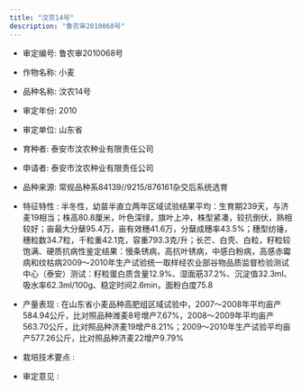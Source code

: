 ```yaml
---
title: "汶农14号"
description: "鲁农审2010068号"
---
```

* 审定编号:  鲁农审2010068号

*  作物名称:  小麦

*  品种名称:  汶农14号

*  审定年份:  2010

*  审定单位:  山东省

* 育种者:  泰安市汶农种业有限责任公司

*  申请者:  泰安市汶农种业有限责任公司

*  品种来源:  常规品种系84139//9215/876161杂交后系统选育

*  特征特性 : 
半冬性，幼苗半直立两年区域试验结果平均：生育期239天，与济麦19相当；株高80.8厘米，叶色深绿，旗叶上冲，株型紧凑，较抗倒伏，熟相较好；亩最大分蘖95.4万，亩有效穗41.6万，分蘖成穗率43.5%；穗型纺锤，穗粒数34.7粒，千粒重42.1克，容重793.3克/升；长芒、白壳、白粒，籽粒较饱满、硬质抗病性鉴定结果：慢条锈病，高抗叶锈病，中感白粉病，高感赤霉病和纹枯病2009～2010年生产试验统一取样经农业部谷物品质监督检验测试中心（泰安）测试：籽粒蛋白质含量12.9%、湿面筋37.2%、沉淀值32.3ml、吸水率62.3ml/100g、稳定时间2.6min，面粉白度75.8
 
*  产量表现 : 
在山东省小麦品种高肥组区域试验中，2007～2008年平均亩产584.94公斤，比对照品种潍麦8号增产7.67%，2008～2009年平均亩产563.70公斤，比对照品种济麦19增产8.21%；2009～2010年生产试验平均亩产577.26公斤，比对照品种济麦22增产9.79%

*  栽培技术要点 : 


*  审定意见 : 

